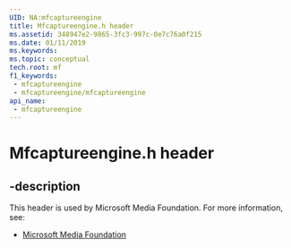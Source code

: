 ```yaml
---
UID: NA:mfcaptureengine
title: Mfcaptureengine.h header
ms.assetid: 348947e2-9865-3fc3-997c-0e7c76a0f215
ms.date: 01/11/2019
ms.keywords: 
ms.topic: conceptual
tech.root: mf
f1_keywords:
 - mfcaptureengine
 - mfcaptureengine/mfcaptureengine
api_name:
 - mfcaptureengine
---
```


# Mfcaptureengine.h header


## -description

This header is used by Microsoft Media Foundation. For more information, see:

- [Microsoft Media Foundation](../_mf/index.md)

